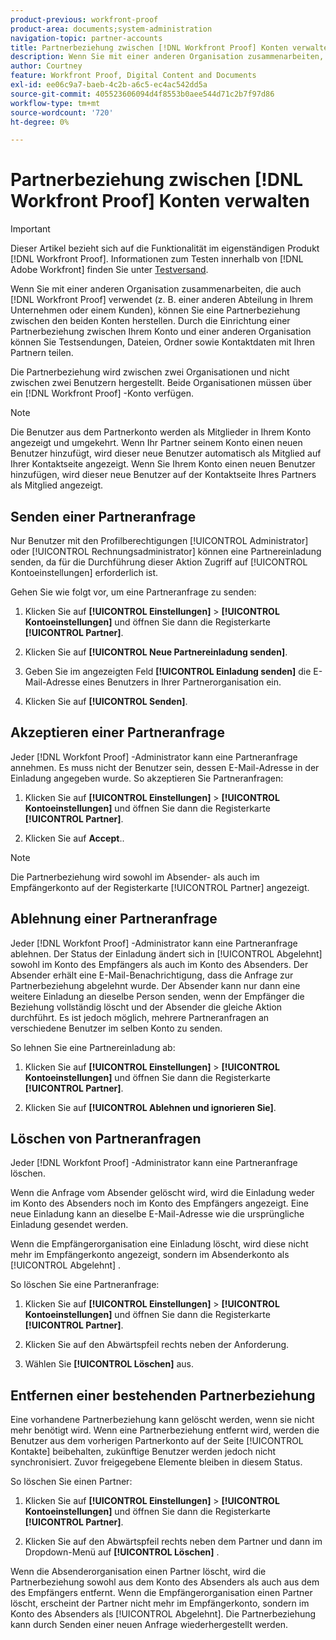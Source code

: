 ```yaml
---
product-previous: workfront-proof
product-area: documents;system-administration
navigation-topic: partner-accounts
title: Partnerbeziehung zwischen [!DNL Workfront Proof] Konten verwalten
description: Wenn Sie mit einer anderen Organisation zusammenarbeiten, die auch einen  [!DNL Workfront Proof]  -Wert verwendet (z. B. einer anderen Abteilung in Ihrem Unternehmen oder einem Kunden), können Sie eine Partnerbeziehung zwischen den beiden Konten herstellen. Durch die Einrichtung einer Partnerbeziehung zwischen Ihrem Konto und einer anderen Organisation können Sie Testsendungen, Dateien, Ordner sowie Kontaktdaten mit Ihren Partnern teilen.
author: Courtney
feature: Workfront Proof, Digital Content and Documents
exl-id: ee06c9a7-baeb-4c2b-a6c5-ec4ac542dd5a
source-git-commit: 405523606094d4f8553b0aee544d71c2b7f97d86
workflow-type: tm+mt
source-wordcount: '720'
ht-degree: 0%

---
```


# Partnerbeziehung zwischen [!DNL Workfront Proof] Konten verwalten

>[!IMPORTANT]
>
>Dieser Artikel bezieht sich auf die Funktionalität im eigenständigen Produkt [!DNL Workfront Proof]. Informationen zum Testen innerhalb von [!DNL Adobe Workfront] finden Sie unter [Testversand](../../../review-and-approve-work/proofing/proofing.md).

Wenn Sie mit einer anderen Organisation zusammenarbeiten, die auch [!DNL Workfront Proof] verwendet (z. B. einer anderen Abteilung in Ihrem Unternehmen oder einem Kunden), können Sie eine Partnerbeziehung zwischen den beiden Konten herstellen. Durch die Einrichtung einer Partnerbeziehung zwischen Ihrem Konto und einer anderen Organisation können Sie Testsendungen, Dateien, Ordner sowie Kontaktdaten mit Ihren Partnern teilen.

Die Partnerbeziehung wird zwischen zwei Organisationen und nicht zwischen zwei Benutzern hergestellt. Beide Organisationen müssen über ein [!DNL Workfront Proof] -Konto verfügen.

>[!NOTE]
>
>Die Benutzer aus dem Partnerkonto werden als Mitglieder in Ihrem Konto angezeigt und umgekehrt. Wenn Ihr Partner seinem Konto einen neuen Benutzer hinzufügt, wird dieser neue Benutzer automatisch als Mitglied auf Ihrer Kontaktseite angezeigt. Wenn Sie Ihrem Konto einen neuen Benutzer hinzufügen, wird dieser neue Benutzer auf der Kontaktseite Ihres Partners als Mitglied angezeigt.

## Senden einer Partneranfrage

Nur Benutzer mit den Profilberechtigungen [!UICONTROL Administrator] oder [!UICONTROL Rechnungsadministrator] können eine Partnereinladung senden, da für die Durchführung dieser Aktion Zugriff auf [!UICONTROL Kontoeinstellungen] erforderlich ist.

Gehen Sie wie folgt vor, um eine Partneranfrage zu senden:

1. Klicken Sie auf **[!UICONTROL Einstellungen]** > **[!UICONTROL Kontoeinstellungen]** und öffnen Sie dann die Registerkarte **[!UICONTROL Partner]**.

1. Klicken Sie auf **[!UICONTROL Neue Partnereinladung senden]**.
1. Geben Sie im angezeigten Feld **[!UICONTROL Einladung senden]** die E-Mail-Adresse eines Benutzers in Ihrer Partnerorganisation ein.
1. Klicken Sie auf **[!UICONTROL Senden]**.

## Akzeptieren einer Partneranfrage

Jeder [!DNL Workfont Proof] -Administrator kann eine Partneranfrage annehmen. Es muss nicht der Benutzer sein, dessen E-Mail-Adresse in der Einladung angegeben wurde. So akzeptieren Sie Partneranfragen:

1. Klicken Sie auf **[!UICONTROL Einstellungen]** > **[!UICONTROL Kontoeinstellungen]** und öffnen Sie dann die Registerkarte **[!UICONTROL Partner]**.

1. Klicken Sie auf **Accept**.**&#x200B;**.

>[!NOTE]
>
>Die Partnerbeziehung wird sowohl im Absender- als auch im Empfängerkonto auf der Registerkarte [!UICONTROL Partner] angezeigt.

## Ablehnung einer Partneranfrage

Jeder [!DNL Workfont Proof] -Administrator kann eine Partneranfrage ablehnen. Der Status der Einladung ändert sich in [!UICONTROL Abgelehnt] sowohl im Konto des Empfängers als auch im Konto des Absenders. Der Absender erhält eine E-Mail-Benachrichtigung, dass die Anfrage zur Partnerbeziehung abgelehnt wurde. Der Absender kann nur dann eine weitere Einladung an dieselbe Person senden, wenn der Empfänger die Beziehung vollständig löscht und der Absender die gleiche Aktion durchführt. Es ist jedoch möglich, mehrere Partneranfragen an verschiedene Benutzer im selben Konto zu senden.

So lehnen Sie eine Partnereinladung ab:

1. Klicken Sie auf **[!UICONTROL Einstellungen]** > **[!UICONTROL Kontoeinstellungen]** und öffnen Sie dann die Registerkarte **[!UICONTROL Partner]**.

1. Klicken Sie auf **[!UICONTROL Ablehnen und ignorieren Sie]**.

## Löschen von Partneranfragen

Jeder [!DNL Workfont Proof] -Administrator kann eine Partneranfrage löschen.

Wenn die Anfrage vom Absender gelöscht wird, wird die Einladung weder im Konto des Absenders noch im Konto des Empfängers angezeigt. Eine neue Einladung kann an dieselbe E-Mail-Adresse wie die ursprüngliche Einladung gesendet werden.

Wenn die Empfängerorganisation eine Einladung löscht, wird diese nicht mehr im Empfängerkonto angezeigt, sondern im Absenderkonto als [!UICONTROL Abgelehnt] .

So löschen Sie eine Partneranfrage:

1. Klicken Sie auf **[!UICONTROL Einstellungen]** > **[!UICONTROL Kontoeinstellungen]** und öffnen Sie dann die Registerkarte **[!UICONTROL Partner]**.

1. Klicken Sie auf den Abwärtspfeil rechts neben der Anforderung.
1. Wählen Sie **[!UICONTROL Löschen]** aus.

## Entfernen einer bestehenden Partnerbeziehung

Eine vorhandene Partnerbeziehung kann gelöscht werden, wenn sie nicht mehr benötigt wird. Wenn eine Partnerbeziehung entfernt wird, werden die Benutzer aus dem vorherigen Partnerkonto auf der Seite [!UICONTROL Kontakte] beibehalten, zukünftige Benutzer werden jedoch nicht synchronisiert. Zuvor freigegebene Elemente bleiben in diesem Status.

So löschen Sie einen Partner:

1. Klicken Sie auf **[!UICONTROL Einstellungen]** > **[!UICONTROL Kontoeinstellungen]** und öffnen Sie dann die Registerkarte **[!UICONTROL Partner]**.

1. Klicken Sie auf den Abwärtspfeil rechts neben dem Partner und dann im Dropdown-Menü auf **[!UICONTROL Löschen]** .

Wenn die Absenderorganisation einen Partner löscht, wird die Partnerbeziehung sowohl aus dem Konto des Absenders als auch aus dem des Empfängers entfernt. Wenn die Empfängerorganisation einen Partner löscht, erscheint der Partner nicht mehr im Empfängerkonto, sondern im Konto des Absenders als [!UICONTROL Abgelehnt]. Die Partnerbeziehung kann durch Senden einer neuen Anfrage wiederhergestellt werden.
